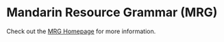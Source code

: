 # Mandarin Resource Grammar (MRG)

Check out the [MRG Homepage](https://lmorgadodacosta.github.io/MRG/) for more information.
